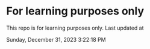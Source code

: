 # For learning purposes only
This repo is for learning purposes only.
Last updated at

Sunday, December 31, 2023 3:22:18 PM


